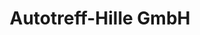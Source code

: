 ---
title: "Autotreff-Hille GmbH"
url: /ebersbach-neugersdorf/autotreff-hille-gmbh/
shop: Autohaus
---